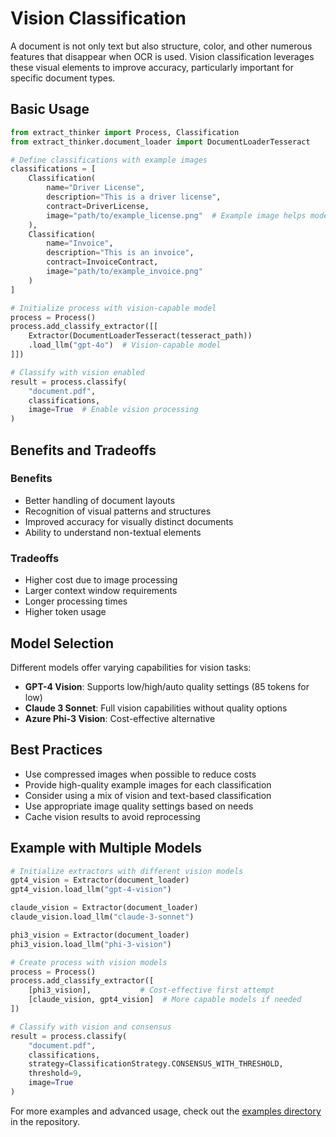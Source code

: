 # Vision Classification

A document is not only text but also structure, color, and other numerous features that disappear when OCR is used. Vision classification leverages these visual elements to improve accuracy, particularly important for specific document types.

## Basic Usage

```python
from extract_thinker import Process, Classification
from extract_thinker.document_loader import DocumentLoaderTesseract

# Define classifications with example images
classifications = [
    Classification(
        name="Driver License",
        description="This is a driver license",
        contract=DriverLicense,
        image="path/to/example_license.png"  # Example image helps model understand
    ),
    Classification(
        name="Invoice",
        description="This is an invoice",
        contract=InvoiceContract,
        image="path/to/example_invoice.png"
    )
]

# Initialize process with vision-capable model
process = Process()
process.add_classify_extractor([[
    Extractor(DocumentLoaderTesseract(tesseract_path))
    .load_llm("gpt-4o")  # Vision-capable model
]])

# Classify with vision enabled
result = process.classify(
    "document.pdf",
    classifications,
    image=True  # Enable vision processing
)
```

## Benefits and Tradeoffs

### Benefits
- Better handling of document layouts
- Recognition of visual patterns and structures
- Improved accuracy for visually distinct documents
- Ability to understand non-textual elements

### Tradeoffs
- Higher cost due to image processing
- Larger context window requirements
- Longer processing times
- Higher token usage

## Model Selection

Different models offer varying capabilities for vision tasks:

- **GPT-4 Vision**: Supports low/high/auto quality settings (85 tokens for low)
- **Claude 3 Sonnet**: Full vision capabilities without quality options
- **Azure Phi-3 Vision**: Cost-effective alternative

## Best Practices

- Use compressed images when possible to reduce costs
- Provide high-quality example images for each classification
- Consider using a mix of vision and text-based classification
- Use appropriate image quality settings based on needs
- Cache vision results to avoid reprocessing

## Example with Multiple Models

```python
# Initialize extractors with different vision models
gpt4_vision = Extractor(document_loader)
gpt4_vision.load_llm("gpt-4-vision")

claude_vision = Extractor(document_loader)
claude_vision.load_llm("claude-3-sonnet")

phi3_vision = Extractor(document_loader)
phi3_vision.load_llm("phi-3-vision")

# Create process with vision models
process = Process()
process.add_classify_extractor([
    [phi3_vision],           # Cost-effective first attempt
    [claude_vision, gpt4_vision]  # More capable models if needed
])

# Classify with vision and consensus
result = process.classify(
    "document.pdf",
    classifications,
    strategy=ClassificationStrategy.CONSENSUS_WITH_THRESHOLD,
    threshold=9,
    image=True
)
```

For more examples and advanced usage, check out the [examples directory](examples/) in the repository. 